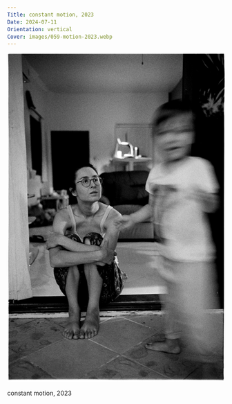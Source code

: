 ```yaml
---
Title: constant motion, 2023
Date: 2024-07-11
Orientation: vertical
Cover: images/059-motion-2023.webp
---
```


![constant motion, 2023](images/059-motion-2023@2x.webp)

constant motion, 2023

